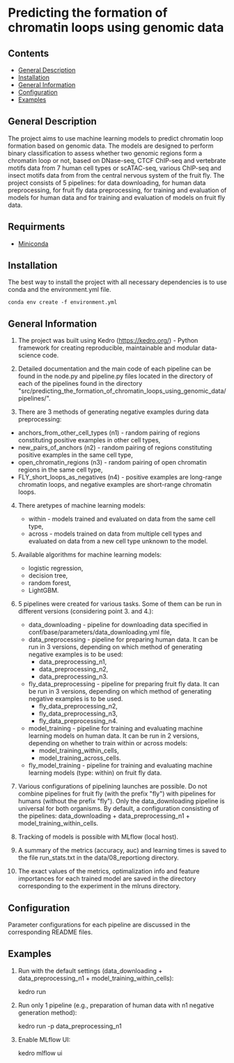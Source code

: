 # Predicting the formation of chromatin loops using genomic data

## Contents
  * [General Description](#general-description)
  * [Installation](#installation)
  * [General Information](#general-information)
  * [Configuration](#configuration)
  * [Examples](#examples)

## General Description

The project aims to use machine learning models to predict chromatin loop formation based on genomic data. The models  are designed to perform binary classification to assess whether two genomic regions form a chromatin loop or not, based on DNase-seq, CTCF ChIP-seq and vertebrate motifs data from 7 human cell types or scATAC-seq, various ChIP-seq and insect motifs data from from the central nervous system of the fruit fly. The project consists of 5 pipelines: for data downloading, for human data preprocessing, for fruit fly data preprocessing, for training and evaluation of models for human data and for training and evaluation of models on fruit fly data.

## Requirments
  * [Miniconda](https://docs.conda.io/en/latest/miniconda.html)

## Installation
The best way to install the project with all necessary dependencies is to use conda and the environment.yml file.

    conda env create -f environment.yml
    
## General Information
1. The project was built using Kedro (https://kedro.org/) - Python framework for creating reproducible, maintainable and modular data-science code.

2. Detailed documentation and the main code of each pipeline can be found in the node.py and pipeline.py files located in the directory of each of the pipelines found in the directory "src/predicting_the_formation_of_chromatin_loops_using_genomic_data/pipelines/".

3. There are 3 methods of generating negative examples during data preprocessing:
 - anchors_from_other_cell_types (n1) - random pairing of regions constituting positive examples in other cell types,
 - new_pairs_of_anchors (n2) - random pairing of regions constituting positive examples in the same cell type,
 - open_chromatin_regions (n3) - random pairing of open chromatin regions in the same cell type,
 - FLY_short_loops_as_negatives (n4) - positive examples are long-range chromatin loops, and negative examples are short-range chromatin loops. 

4. There aretypes of machine learning models:
    - within - models trained and evaluated on data from the same cell type,
    - across - models trained on data from multiple cell types and evaluated on data from a new cell type unknown to the model.

5. Available algorithms for machine learning models:
    - logistic regression,
    - decision tree,
    - random forest,
    - LightGBM.

6. 5 pipelines were created for various tasks. Some of them can be run in different versions (considering point 3. and 4.):
    - data_downloading - pipeline for downloading data specified in conf/base/parameters/data_downloading.yml file,
    - data_preprocessing - pipeline for preparing human data. It can be run in 3 versions, depending on which method of generating negative examples is to be used:
        - data_preprocessing_n1,
        - data_preprocessing_n2,
        - data_preprocessing_n3.
    - fly_data_preprocessing - pipeline for preparing fruit fly data. It can be run in 3 versions, depending on which method of generating negative examples is to be used.
        - fly_data_preprocessing_n2,
        - fly_data_preprocessing_n3,
        - fly_data_preprocessing_n4.
    - model_training - pipeline for training and evaluating machine learning models on human data. It can be run in 2 versions, depending on whether to train within or across models:
        - model_training_within_cells,
        - model_training_across_cells.
    - fly_model_training -  pipeline for training and evaluating machine learning models (type: within) on fruit fly data.

7. Various configurations of pipelining launches are possible. Do not combine pipelines for fruit fly (with the prefix "fly") with pipelines for humans (without the prefix "fly"). Only the data_downloading pipeline is universal for both organisms. By default, a configuration consisting of the pipelines: data_downloading + data_preprocessing_n1 + model_training_within_cells.

8. Tracking of models is possible with MLflow (local host).

9. A summary of the metrics (accuracy, auc) and learning times is saved to the file run_stats.txt in the data/08_reportiong directory.

10. The exact values of the metrics, optimalization info and feature importances for each trained model are saved in the directory corresponding to the experiment in the mlruns directory.

## Configuration

Parameter configurations for each pipeline are discussed in the corresponding README files.

## Examples

1. Run with the default settings (data_downloading + data_preprocessing_n1 + model_training_within_cells):
   
    kedro run
    
2. Run only 1 pipeline (e.g., preparation of human data with n1 negative generation method):

    kedro run -p data_preprocessing_n1

3. Enable MLflow UI:

    kedro mlflow ui

